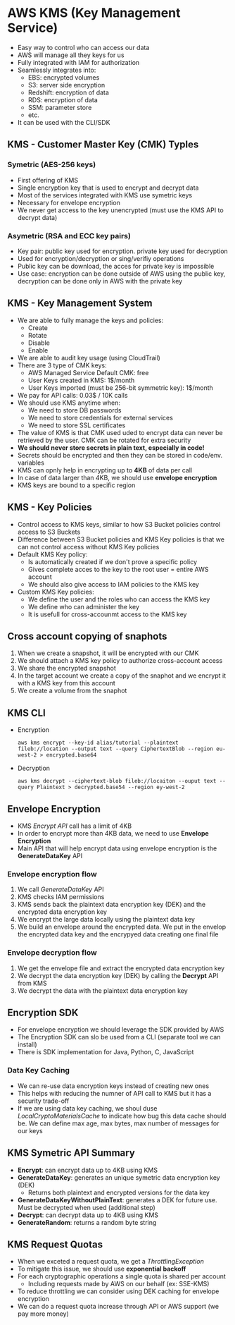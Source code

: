 # AWS KMS (Key Management Service)

- Easy way to control who can access our data
- AWS will manage all they keys for us
- Fully integrated with IAM for authorization
- Seamlessly integrates into:
    - EBS: encrypted volumes
    - S3: server side encryption
    - Redshift: encryption of data
    - RDS: encryption of data
    - SSM: parameter store
    - etc.
- It can be used with the CLI/SDK

## KMS - Customer Master Key (CMK) Typles

### Symetric (AES-256 keys)

- First offering of KMS
- Single encryption key that is used to encrypt and decrypt data
- Most of the services integrated with KMS use symetric keys
- Necessary for envelope encryption
- We never get access to the key unencrypted (must use the KMS API to decrypt data)

### Asymetric (RSA and ECC key pairs)

- Key pair: public key used for encryption. private key used for decryption
- Used for encryption/decryption or sing/verifiy operations
- Public key can be download, the acces for private key is impossible
- Use case: encryption can be done outside of AWS using the public key, decryption can be done only in AWS with the private key

## KMS - Key Management System

- We are able to fully manage the keys and policies:
    - Create
    - Rotate
    - Disable
    - Enable
- We are able to audit key usage (using CloudTrail)
- There are 3 type of CMK keys:
    - AWS Managed Service Default CMK: free
    - User Keys created in KMS: 1$/month
    - User Keys imported (must be 256-bit symmetric key): 1$/month
- We pay for API calls: 0.03$ / 10K calls
- We should use KMS anytime when:
    - We need to store DB passwords
    - We need to store credentials for external services
    - We need to store SSL certificates
- The value of KMS is that CMK used uded to encrypt data can never be retrieved by the user. CMK can be rotated for extra security
- **We should never store secrets in plain text, especially in code!**
- Secrets should be encrypted and then they can be stored in code/env. variables
- KMS can opnly help in encrypting up to **4KB** of data per call
- In case of data larger than 4KB, we should use **envelope encryption**
- KMS keys are bound to a specific region

## KMS - Key Policies

- Control access to KMS keys, similar to how S3 Bucket policies control access to S3 Buckets
- Difference between S3 Bucket policies and KMS Key policies is that we can not control access without KMS Key policies
- Default KMS Key policy:
    - Is automatically created if we don't prove a specific policy
    - Gives complete acces to the key to the root user = entire AWS account
    - We should also give access to IAM policies to the KMS key
- Custom KMS Key policies:
    - We define the user and the roles who can access the KMS key
    - We define who can administer the key
    - It is usefull for cross-accounmt access to the KMS key

## Cross account copying of snaphots

1. When we create a snapshot, it will be encrypted with our CMK
2. We should attach a KMS key policy to authorize cross-account access
3. We share the encrypted snapshot
4. In the target account we create a copy of the snaphot and we encrypt it with a KMS key from this account
5. We create a volume from the snaphot

## KMS CLI

- Encryption
    ```
    aws kms encrypt --key-id alias/tutorial --plaintext fileb://location --output text --query CiphertextBlob --region eu-west-2 > encrypted.base64
    ```

- Decryption
    ```
    aws kms decrypt --ciphertext-blob fileb://locaiton --ouput text --query Plaintext > decrypted.base54 --region ey-west-2
    ```

## Envelope Encryption

- KMS *Encrypt API* call has a limit of 4KB
- In order to encrypt more than 4KB data, we need to use **Envelope Encryption**
- Main API that will help encrypt data using envelope encryption is the **GenerateDataKey** API

### Envelope encryption flow

1. We call *GenerateDataKey* API
2. KMS checks IAM permissions
3. KMS sends back the plaintext data encryption key (DEK) and the encrypted data encryption key
4. We encrypt the large data locally using the plaintext data key
5. We build an envelope around the encrypted data. We put in the envelop the encrypted data key and the encrypyed data creating one final file

### Envelope decryption flow

1. We get the envelope file and extract the encrypted data encryption key
2. We decrypt the data encryption key (DEK) by calling the **Decrypt** API from KMS
3. We decrypt the data with the plaintext data encryption key

## Encryption SDK

- For envelope encryption we should leverage the SDK provided by AWS
- The Encryption SDK can slo be used from a CLI (separate tool we can install)
- There is SDK implementation for Java, Python, C, JavaScript

### Data Key Caching

- We can re-use data encryption keys instead of creating new ones
- This helps with reducing the numner of API call to KMS but it has a security trade-off
- If we are using data key caching, we shoul duse *LocalCryptoMaterialsCache* to indicate how bug this data cache should be. We can define max age, max bytes, max number of messages for our keys

## KMS Symetric API Summary

- **Encrypt**: can encrypt data up to 4KB using KMS
- **GenerateDataKey**: generates an unique symetric data encryption key (DEK)
    - Returns both plaintext and encrypted versions for the data key
- **GenerateDataKeyWithoutPlainText**: generates a DEK for future use. Must be decrypted when used (additional step)
- **Decrypt**: can decrypt data up to 4KB using KMS
- **GenerateRandom**: returns a random byte string

## KMS Request Quotas

- When we exceted a request quota, we get a *ThrottlingException*
- To mitigate this issue, we should use **exponential backoff**
- For each cryptographic operations a single quota is shared per account
    - Including requests made by AWS on our behalf (ex: SSE-KMS)
- To reduce throttling we can consider using DEK caching for envelope encryption
- We can do a request quota increase through API or AWS support (we pay more money)


